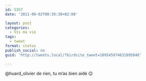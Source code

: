 ```yaml
---
id: 5357
date: '2011-09-02T08:39:30+02:00'

layout: post
categories:
  - Vis ma vie
tags:
  - tweet
format: status
publish_social: no
guid: 'http://tweets.local/?birdsite_tweet=109545974631895040'

---
```


@huard\_olivier de rien, tu m’as bien aidé 😉